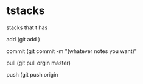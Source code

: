 # tstacks
stacks that t has


add  (git add <filename>)

commit  (git commit -m "(whatever notes you want)"

pull (git pull orgin master)

push (git push origin <branch you want to push to>
  
  
  
